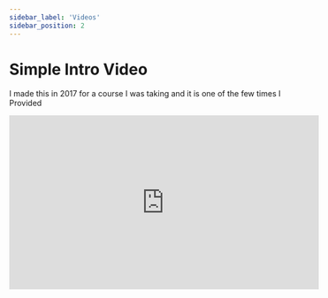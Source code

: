 ```yaml
---
sidebar_label: 'Videos'
sidebar_position: 2
---
```


# Simple Intro Video 

I made this in 2017 for a course I was taking and it is one of the few times I Provided

<iframe width="560" height="315" src="https://www.youtube.com/embed/gWJGQi2gTVs?si=A2gDedzQC7q54VWc" title="YouTube video player" frameborder="0" allow="accelerometer; autoplay; clipboard-write; encrypted-media; gyroscope; picture-in-picture; web-share" referrerpolicy="strict-origin-when-cross-origin" allowfullscreen></iframe>
